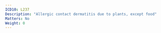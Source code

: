```yaml
---
ICD10: L237
Description: "Allergic contact dermatitis due to plants, except food"
Matters: No
Weight: 0
---
```

